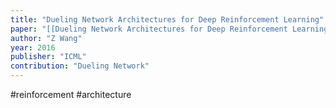 ```yaml
---
title: "Dueling Network Architectures for Deep Reinforcement Learning"
paper: "[[Dueling Network Architectures for Deep Reinforcement Learning.pdf]]"
author: "Z Wang"
year: 2016
publisher: "ICML"
contribution: "Dueling Network"
---
```

#reinforcement #architecture 